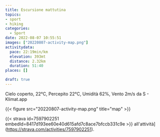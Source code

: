 ```yaml
---
title: Escursione mattutina 
topics:
- sport
- hiking
categories:
  - Sport
date: 2022-08-07 10:55:51
images: ["20220807-activity-map.png"]
activitydata:
  pace: 22:19min/km
  elevation: 393mt
  distance: 2.32km
  duration: 51:40
places: []

draft: true
---
```


Cielo coperto, 22°C, Percepito 22°C, Umidità 62%, Vento 2m/s da S - Klimat.app

<!--more-->




{{< figure src="20220807-activity-map.png" title="map" >}}


{{< strava id=7597902251 embedId=8417d193ee60e40d615afd7c8ace7bfccb331c9e >}} all'attività](https://strava.com/activities/7597902251).
